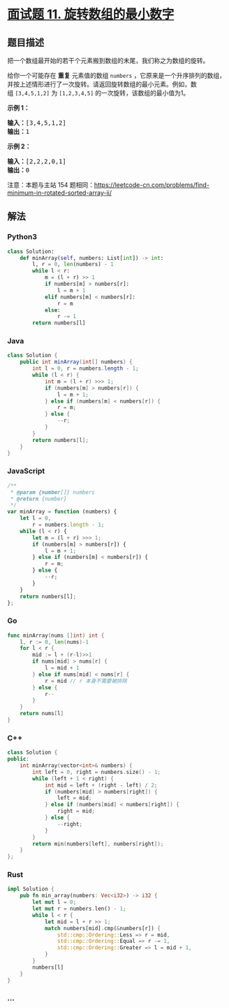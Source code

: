 # [面试题 11. 旋转数组的最小数字](https://leetcode-cn.com/problems/xuan-zhuan-shu-zu-de-zui-xiao-shu-zi-lcof/)

## 题目描述

<p>把一个数组最开始的若干个元素搬到数组的末尾，我们称之为数组的旋转。</p>

<p>给你一个可能存在&nbsp;<strong>重复</strong>&nbsp;元素值的数组&nbsp;<code>numbers</code>&nbsp;，它原来是一个升序排列的数组，并按上述情形进行了一次旋转。请返回旋转数组的最小元素。例如，数组&nbsp;<code>[3,4,5,1,2]</code> 为 <code>[1,2,3,4,5]</code> 的一次旋转，该数组的最小值为1。&nbsp;&nbsp;</p>

<p><strong>示例 1：</strong></p>

<pre>
<strong>输入：</strong>[3,4,5,1,2]
<strong>输出：</strong>1
</pre>

<p><strong>示例 2：</strong></p>

<pre>
<strong>输入：</strong>[2,2,2,0,1]
<strong>输出：</strong>0
</pre>

<p>注意：本题与主站 154 题相同：<a href="https://leetcode-cn.com/problems/find-minimum-in-rotated-sorted-array-ii/">https://leetcode-cn.com/problems/find-minimum-in-rotated-sorted-array-ii/</a></p>

## 解法

<!-- tabs:start -->

### **Python3**

```python
class Solution:
    def minArray(self, numbers: List[int]) -> int:
        l, r = 0, len(numbers) - 1
        while l < r:
            m = (l + r) >> 1
            if numbers[m] > numbers[r]:
                l = m + 1
            elif numbers[m] < numbers[r]:
                r = m
            else:
                r -= 1
        return numbers[l]
```

### **Java**

```java
class Solution {
    public int minArray(int[] numbers) {
        int l = 0, r = numbers.length - 1;
        while (l < r) {
            int m = (l + r) >>> 1;
            if (numbers[m] > numbers[r]) {
                l = m + 1;
            } else if (numbers[m] < numbers[r]) {
                r = m;
            } else {
                --r;
            }
        }
        return numbers[l];
    }
}
```

### **JavaScript**

```js
/**
 * @param {number[]} numbers
 * @return {number}
 */
var minArray = function (numbers) {
    let l = 0,
        r = numbers.length - 1;
    while (l < r) {
        let m = (l + r) >>> 1;
        if (numbers[m] > numbers[r]) {
            l = m + 1;
        } else if (numbers[m] < numbers[r]) {
            r = m;
        } else {
            --r;
        }
    }
    return numbers[l];
};
```

### **Go**

```go
func minArray(nums []int) int {
	l, r := 0, len(nums)-1
	for l < r {
		mid := l + (r-l)>>1
		if nums[mid] > nums[r] {
			l = mid + 1
		} else if nums[mid] < nums[r] {
			r = mid // r 本身不需要被排除
		} else {
			r--
		}
	}
	return nums[l]
}
```

### **C++**

```cpp
class Solution {
public:
    int minArray(vector<int>& numbers) {
        int left = 0, right = numbers.size() - 1;
        while (left + 1 < right) {
            int mid = left + (right - left) / 2;
            if (numbers[mid] > numbers[right]) {
                left = mid;
            } else if (numbers[mid] < numbers[right]) {
                right = mid;
            } else {
                --right;
            }
        }
        return min(numbers[left], numbers[right]);
    }
};
```

### **Rust**

```rust
impl Solution {
    pub fn min_array(numbers: Vec<i32>) -> i32 {
        let mut l = 0;
        let mut r = numbers.len() - 1;
        while l < r {
            let mid = l + r >> 1;
            match numbers[mid].cmp(&numbers[r]) {
                std::cmp::Ordering::Less => r = mid,
                std::cmp::Ordering::Equal => r -= 1,
                std::cmp::Ordering::Greater => l = mid + 1,
            }
        }
        numbers[l]
    }
}
```

### **...**

```

```

<!-- tabs:end -->
